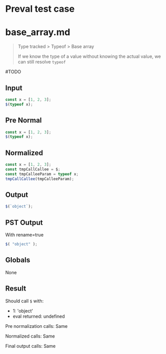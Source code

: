 # Preval test case

# base_array.md

> Type tracked > Typeof > Base array
>
> If we know the type of a value without knowing the actual value, we can still resolve `typeof`

#TODO

## Input

`````js filename=intro
const x = [1, 2, 3];
$(typeof x);
`````

## Pre Normal

`````js filename=intro
const x = [1, 2, 3];
$(typeof x);
`````

## Normalized

`````js filename=intro
const x = [1, 2, 3];
const tmpCallCallee = $;
const tmpCalleeParam = typeof x;
tmpCallCallee(tmpCalleeParam);
`````

## Output

`````js filename=intro
$(`object`);
`````

## PST Output

With rename=true

`````js filename=intro
$( "object" );
`````

## Globals

None

## Result

Should call `$` with:
 - 1: 'object'
 - eval returned: undefined

Pre normalization calls: Same

Normalized calls: Same

Final output calls: Same

